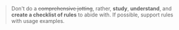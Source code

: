 > Don't do a <del>comprehensive jotting</del>, rather, **study**, **understand**, and **create a checklist of rules** to abide with. If possible, support rules with usage examples.

